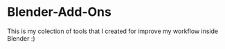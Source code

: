 # Blender-Add-Ons
This is my colection of tools that I created for improve my workflow inside Blender :)
